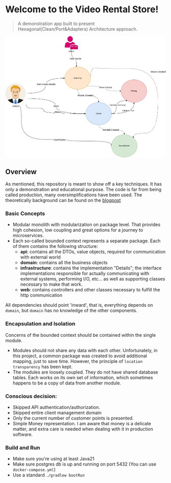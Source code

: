 # Welcome to the Video Rental Store!

> A demonstration app built to present Hexagonal(Clean/Port&Adapters) Architecture approach.

![img.png](docs/hexagonal.png)

## Overview

As mentioned, this repository is meant to show off a key techniques. It has only a demonstration and educational
purpose.
The code is far from being called production, many oversimplifications have been used.
The theoretically background can be found on the [blogpost](https://javacaptain.dev/2024/01/11/hexagonal-architecture-made-simple-practice/)

### Basic Concepts

* Modular monolith with modularization on package level. That provides high cohesion, low coupling
  and great options for a journey to microservices.
* Each so-called bounded context represents a separate package. Each of them contains the following structure:
    * __api__: contains all the DTOs, value objects, required for communication with external world
    * __domain__: contains all the business objects
    * __infrastructure__: contains the implementation "Details"; the interface implementations responsible for actually
      communicating with external systems, performing I/O, etc... as well as supporting classes necessary to make that
      work.
    * __web__: contains controllers and other classes necessary to fulfill the http communication

All dependencies should point 'inward', that is, everything depends on `domain`, but `domain` has no knowledge of the
other components.

### Encapsulation and Isolation

Concerns of the bounded context should be contained within the single module.

* Modules should not share any data with each other. Unfortunately, in this project, a common package was created to
  avoid additional mapping, just to save time. However, the principle of `location transparency` has been kept.
* The modules are loosely coupled. They do not have shared database tables. Each works on its own set of information,
  which sometimes happens to be a copy of data from another module.

### Conscious decision:

- Skipped API authentication/authorization.
- Skipped entire client management domain
- Only the current number of customer points is presented.
- Simple Money representation. I am aware that money is a delicate matter, and extra care is needed when dealing with it
  in production software.

### Build and Run
- Make sure you're using at least Java21
- Make sure postgres db is up and running on port 5432 (You can use `docker-compose.yml`)
- Use a standard `./gradlew bootRun`
